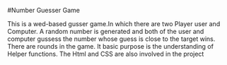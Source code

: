 #Number Guesser Game  

This is a wed-based gusser game.In which there are two Player user and Computer. A random number is generated and both of the user and computer gussess the number whose guess is close to the target wins. There are rounds in the game. It basic purpose is the understanding of Helper functions. The Html and CSS are also involved in the project

